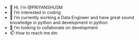 - 👋 Hi, I’m @PRIYANSHUSM
- 👀 I’m interested in coding
- 🌱 I’m currently working a Data Engineer and have great sound knowledge in python and development in python
- 💞️ I’m looking to collaborate on development
- 📫 How to reach me dm

<!---
PRIYANSHUSM/PRIYANSHUSM is a ✨ special ✨ repository because its `README.md` (this file) appears on your GitHub profile.
You can click the Preview link to take a look at your changes.
--->
